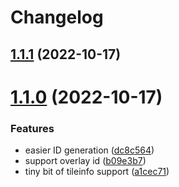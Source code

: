 # Changelog

## [1.1.1](https://github.com/scarf005/Cataclysm-BN-tools/compare/v1.1.0...v1.1.1) (2022-10-17)

# [1.1.0](https://github.com/scarf005/Cataclysm-BN-tools/compare/v1.0.1...v1.1.0) (2022-10-17)


### Features

* easier ID generation ([dc8c564](https://github.com/scarf005/Cataclysm-BN-tools/commit/dc8c56476bf90325dd97b423e6dc2b24727eb24c))
* support overlay id ([b09e3b7](https://github.com/scarf005/Cataclysm-BN-tools/commit/b09e3b7446fbb76f9b6ffe922477957320fdad61))
* tiny bit of tileinfo support ([a1cec71](https://github.com/scarf005/Cataclysm-BN-tools/commit/a1cec71b3f97661d50c175c6d92bca2c059cd12d))
